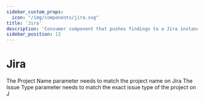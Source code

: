 ```yaml
---
sidebar_custom_props:
  icon: "/img/components/jira.svg"
title: 'Jira'
description: 'Consumer component that pushes findings to a Jira instance.'
sidebar_position: 13
---
```


# Jira

The Project Name parameter needs to match the project name on Jira The Issue Type parameter needs to match the exact issue type of the project on J